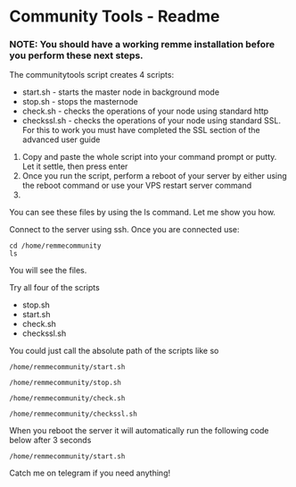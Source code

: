 <h1>Community Tools - Readme </h1>

<h3>NOTE: You should have a working remme installation before you perform these next steps.</h3>

<p>The communitytools script creates 4 scripts:</p>
<ul>
<li>start.sh - starts the master node in background mode</li>
<li>stop.sh - stops the masternode</li>
<li>check.sh - checks the operations of your node using standard http</li>
<li>checkssl.sh - checks the operations of your node using standard SSL.  For this to work you must have completed the SSL section of the advanced user guide</li></ul>
<p>
<ol><li>Copy and paste the whole script into your command prompt or putty. Let it settle, then press enter</li>
<li>Once you run the script, perform a reboot of your server by either using the reboot command or use your VPS restart server command<li></ol>
  </p>
<p>You can see these files by using the ls command.  Let me show you how.</p>
<p>
Connect to the server using ssh. Once you are connected use:
  
```
cd /home/remmecommunity 
ls
```
  </p>
You will see the files.
<br />
<p>Try all four of the scripts
<ul>
  <li>stop.sh</li>
 <li>start.sh</li>
 <li>check.sh</li>
 <li>checkssl.sh</li>
</ul>
<p>
You could just call the absolute path of the scripts like so</p>

```
/home/remmecommunity/start.sh
```

```
/home/remmecommunity/stop.sh
```

```
/home/remmecommunity/check.sh
```

```
/home/remmecommunity/checkssl.sh
```


<p>When you reboot the server it will automatically run the following code below after 3 seconds</p>
  
  ```
  /home/remmecommunity/start.sh
  ```
<p style='weight:bold;'>Catch me on telegram if you need anything!</p>
